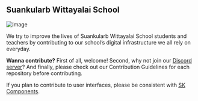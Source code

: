 ## Suankularb Wittayalai School

![image](https://user-images.githubusercontent.com/26425747/160355115-59739252-601a-4464-b89e-a45ab8e2bc2e.png)

We try to improve the lives of Suankularb Wittayalai School students and teachers by contributing to our school’s digital infrastructure we all rely on everyday.

**Wanna contribute?** First of all, welcome! Second, why not join our [Discord server](https://discord.gg/RhzB2pp5Qw)? And finally, please check out our Contribution Guidelines for each repository before contributing.

If you plan to contribute to user interfaces, please be consistent with [SK Components](https://github.com/suankularb-wittayalai-school/sk-components).
